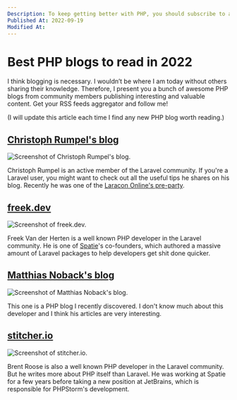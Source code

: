 ```yaml
---
Description: To keep getting better with PHP, you should subscribe to as many quality blogs as possible. In this article, I share the ones I often read myself.
Published At: 2022-09-19
Modified At:
---
```


# Best PHP blogs to read in 2022

I think blogging is necessary. I wouldn’t be where I am today without others sharing their knowledge. Therefore, I present you a bunch of awesome PHP blogs from community members publishing interesting and valuable content. Get your RSS feeds aggregator and follow me!

(I will update this article each time I find any new PHP blog worth reading.)

## [Christoph Rumpel's blog](https://christoph-rumpel.com)

![Screenshot of Christoph Rumpel's blog.](https://res.cloudinary.com/benjamin-crozat/image/upload/dpr_auto,f_auto,q_auto,w_auto/v1663614393/benjamincrozat.com/Screenshot_2022-09-19_at_21.05.50_k7dcj7.png)

Christoph Rumpel is an active member of the Laravel community. If you're a Laravel user, you might want to check out all the useful tips he shares on his blog. Recently he was one of the [Laracon Online's pre-party](https://www.youtube.com/watch?v=3Bzb5fsn4Jo).

## [freek.dev](https://freek.dev)

![Screenshot of freek.dev.](https://res.cloudinary.com/benjamin-crozat/image/upload/dpr_auto,f_auto,q_auto,w_auto/v1663614120/benjamincrozat.com/Screenshot_2022-09-19_at_21.00.55_nvjgqr.png)

Freek Van der Herten is a well known PHP developer in the Laravel community. He is one of [Spatie](https://spatie.be)'s co-founders, which authored a massive amount of Laravel packages to help developers get shit done quicker.

## [Matthias Noback's blog](https://matthiasnoback.nl/archives/)

![Screenshot of Matthias Noback's blog.](https://res.cloudinary.com/benjamin-crozat/image/upload/dpr_auto,f_auto,q_auto,w_auto/v1663615680/benjamincrozat.com/Screenshot_2022-09-19_at_21.27.05_v8zfxv.png)

This one is a PHP blog I recently discovered. I don't know much about this developer and I think his articles are very interesting.

## [stitcher.io](https://stitcher.io)

![Screenshot of stitcher.io.](https://res.cloudinary.com/benjamin-crozat/image/upload/dpr_auto,f_auto,q_auto,w_auto/v1663614137/benjamincrozat.com/Screenshot_2022-09-19_at_21.01.01_acswro.png)

Brent Roose is also a well known PHP developer in the Laravel community. But he writes more about PHP itself than Laravel. He was working at Spatie for a few years before taking a new position at JetBrains, which is responsible for PHPStorm's development.
